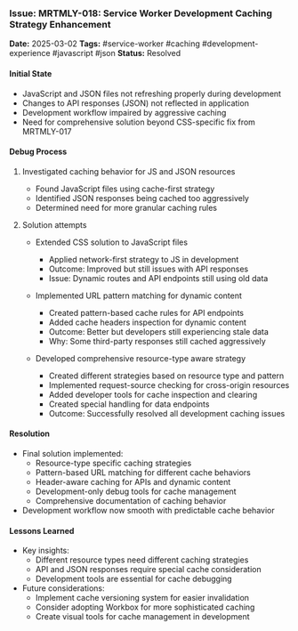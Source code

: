 ### Issue: MRTMLY-018: Service Worker Development Caching Strategy Enhancement
**Date:** 2025-03-02
**Tags:** #service-worker #caching #development-experience #javascript #json
**Status:** Resolved

#### Initial State
- JavaScript and JSON files not refreshing properly during development
- Changes to API responses (JSON) not reflected in application
- Development workflow impaired by aggressive caching
- Need for comprehensive solution beyond CSS-specific fix from MRTMLY-017

#### Debug Process
1. Investigated caching behavior for JS and JSON resources
   - Found JavaScript files using cache-first strategy
   - Identified JSON responses being cached too aggressively
   - Determined need for more granular caching rules

2. Solution attempts
   - Extended CSS solution to JavaScript files
     - Applied network-first strategy to JS in development
     - Outcome: Improved but still issues with API responses
     - Issue: Dynamic routes and API endpoints still using old data

   - Implemented URL pattern matching for dynamic content
     - Created pattern-based cache rules for API endpoints
     - Added cache headers inspection for dynamic content
     - Outcome: Better but developers still experiencing stale data
     - Why: Some third-party responses still cached aggressively

   - Developed comprehensive resource-type aware strategy
     - Created different strategies based on resource type and pattern
     - Implemented request-source checking for cross-origin resources
     - Added developer tools for cache inspection and clearing
     - Created special handling for data endpoints
     - Outcome: Successfully resolved all development caching issues

#### Resolution
- Final solution implemented:
  - Resource-type specific caching strategies
  - Pattern-based URL matching for different cache behaviors
  - Header-aware caching for APIs and dynamic content
  - Development-only debug tools for cache management
  - Comprehensive documentation of caching behavior
- Development workflow now smooth with predictable cache behavior

#### Lessons Learned
- Key insights:
  - Different resource types need different caching strategies
  - API and JSON responses require special cache consideration
  - Development tools are essential for cache debugging
- Future considerations:
  - Implement cache versioning system for easier invalidation
  - Consider adopting Workbox for more sophisticated caching
  - Create visual tools for cache management in development